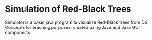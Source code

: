 # Simulation of Red-Black Trees

 Simulator is a basic java program to visualize Red-Black trees from DS Concepts for teaching purposes,
 created using Java and Java GUI components.
